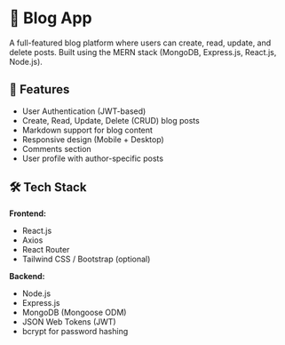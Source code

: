 # 📝 Blog App

A full-featured blog platform where users can create, read, update, and delete posts. Built using the MERN stack (MongoDB, Express.js, React.js, Node.js).

## 🚀 Features

- User Authentication (JWT-based)
- Create, Read, Update, Delete (CRUD) blog posts
- Markdown support for blog content
- Responsive design (Mobile + Desktop)
- Comments section
- User profile with author-specific posts

## 🛠 Tech Stack

**Frontend:**
- React.js
- Axios
- React Router
- Tailwind CSS / Bootstrap (optional)

**Backend:**
- Node.js
- Express.js
- MongoDB (Mongoose ODM)
- JSON Web Tokens (JWT)
- bcrypt for password hashing


